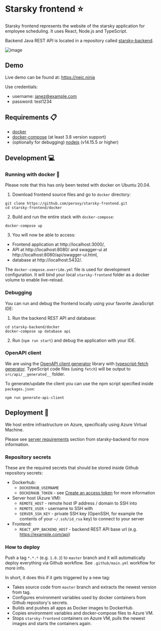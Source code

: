 # Starsky frontend :star:

Starsky frontend represents the website of the starsky application for employee scheduling.
It uses React, Node.js and TypeScript.

Backend Java REST API is located in a repository called [starsky-backend](https://github.com/peroxy/starsky-backend).

![image](https://user-images.githubusercontent.com/15001760/129161508-35f30c0c-e6b4-4c4d-83bb-6def163b9e58.png)

## Demo
Live demo can be found at:
https://nejc.ninja

Use credentials:
- username: janez@example.com
- password: test1234

## Requirements :clipboard:

- [docker](https://docs.docker.com/get-docker/)
- [docker-compose](https://docs.docker.com/compose/install/) (at least 3.8 version support)
- (optionally for debugging) [nodejs](https://nodejs.org/en/download/) (v14.15.5 or higher)

## Development :computer:

### Running with docker :whale2:

Please note that this has only been tested with docker on Ubuntu 20.04.

1. Download frontend source files and go to `docker` directory:

```shell script
git clone https://github.com/peroxy/starsky-frontend.git
cd starsky-frontend/docker
```

2. Build and run the entire stack with `docker-compose`:

```shell script
docker-compose up
```

3. You will now be able to access:

- Frontend application at http://localhost:3000/,
- API at http://localhost:8080/ and swagger-ui at http://localhost:8080/api/swagger-ui.html,
- database at http://localhost:5432/.

The `docker-compose.override.yml` file is used for development configuration. It will bind your local `starsky-frontend` folder as a docker volume to enable live-reload.

### Debugging
You can run and debug the frontend locally using your favorite JavaScript IDE:
1. Run the backend REST API and database:

```shell script
cd starsky-backend/docker
docker-compose up database api
```
2. Run (`npm run start`) and debug the application with your IDE.

### OpenAPI client
We are using the [OpenAPI client generator](https://github.com/OpenAPITools/openapi-generator) library with [typescript-fetch generator](https://github.com/OpenAPITools/openapi-generator/blob/master/docs/generators/typescript-fetch.md).
TypeScript code files (using `fetch`) will be output to `src/api/__generated__` folder.

To generate/update the client you can use the npm script specified inside `packages.json`:

```shell
npm run generate-api-client
```

## Deployment :rocket:

We host entire infrastructure on Azure, specifically using Azure Virtual Machine.

Please see [server requirements](https://github.com/peroxy/starsky-backend#server-requirements) section from starsky-backend for more information.

### Repository secrets

These are the required secrets that should be stored inside Github repository secrets:

- Dockerhub:
    - `DOCKERHUB_USERNAME`
    - `DOCKERHUB_TOKEN` - see [Create an access token](https://docs.docker.com/docker-hub/access-tokens/#create-an-access-token) for more information
- Server host (Azure VM):
    - `REMOTE_HOST` - remote host IP address / domain to SSH into
    - `REMOTE_USER` - username to SSH with
    - `SERVER_SSH_KEY` - private SSH key (OpenSSH, for example the contents of your `~/.ssh/id_rsa` key) to connect to your server
- Frontend:
    - `REACT_APP_BACKEND_HOST` - backend REST API base url (e.g. https://example.com/api)

### How to deploy

Push a tag `*.*.*` (e.g. `1.0.3`) to `master` branch and it will automatically deploy everything via Github workflow.
See `.github/main.yml` workflow for more info.

In short, it does this if it gets triggered by a new tag:

- Takes source code from `master` branch and extracts the newest version from tag.
- Configures environment variables used by docker containers from Github repository's secrets.
- Builds and pushes all apps as Docker images to DockerHub.
- Copies environment variables and docker-compose files to Azure VM.
- Stops `starsky-frontend` containers on Azure VM, pulls the newest images and starts the containers again.
